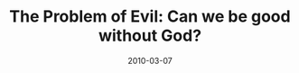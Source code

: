 ---
title: "The Problem of Evil: Can we be good without God?"
speaker: "Paul Copan"
date: "2010-03-07"
sermonUrl: "//35.190.93.184/sermons/20100307_sunday_paul_copan_evil.mp3"
---